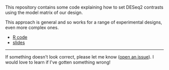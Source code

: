 This repository contains some code explaining how to set DESeq2 contrasts using the model matrix of our design. 

This approach is general and so works for a range of experimental designs, even more complex ones. 

- [R code](DESeq2_contrasts.md)
- [slides](https://docs.google.com/presentation/d/1B9zW1_F-kBqQEu4xqxIJrudYP5DecytYMRR6bY4H6aM/edit?usp=sharing)

----

If something doesn't look correct, please let me know ([open an issue](https://github.com/tavareshugo/tutorial_DESeq2_contrasts/issues/new)). 
I would love to learn if I've gotten something wrong!
